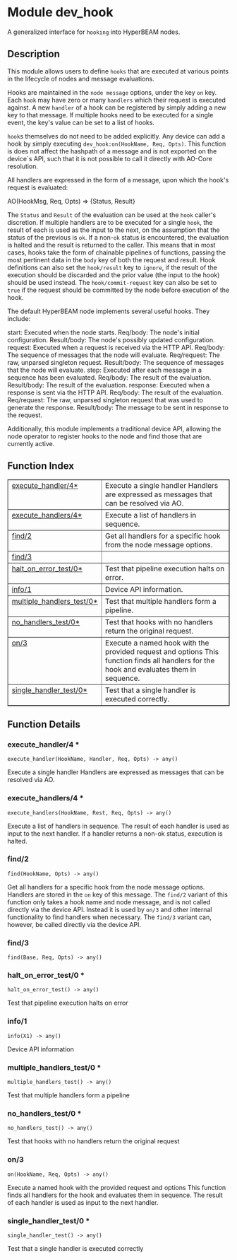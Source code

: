 

# Module dev_hook #

A generalized interface for `hooking` into HyperBEAM nodes.

<a name="description"></a>

## Description ##

This module allows users to define `hooks` that are executed at various
points in the lifecycle of nodes and message evaluations.

Hooks are maintained in the `node message` options, under the key `on`
key. Each `hook` may have zero or many `handlers` which their request is
executed against. A new `handler` of a hook can be registered by simply
adding a new key to that message. If multiple hooks need to be executed for
a single event, the key's value can be set to a list of hooks.

`hook`s themselves do not need to be added explicitly. Any device can add
a hook by simply executing `dev_hook:on(HookName, Req, Opts)`. This
function is does not affect the hashpath of a message and is not exported on
the device`s API, such that it is not possible to call it directly with
AO-Core resolution.

All handlers are expressed in the form of a message, upon which the hook's
request is evaluated:

AO(HookMsg, Req, Opts) => {Status, Result}

The `Status` and `Result` of the evaluation can be used at the `hook` caller's
discretion. If multiple handlers are to be executed for a single `hook`, the
result of each is used as the input to the next, on the assumption that the
status of the previous is `ok`. If a non-`ok` status is encountered, the
evaluation is halted and the result is returned to the caller. This means
that in most cases, hooks take the form of chainable pipelines of functions,
passing the most pertinent data in the `body` key of both the request and
result. Hook definitions can also set the `hook/result` key to `ignore`, if
the result of the execution should be discarded and the prior value (the
input to the hook) should be used instead. The `hook/commit-request` key can
also be set to `true` if the request should be committed by the node before
execution of the hook.

The default HyperBEAM node implements several useful hooks. They include:

start: Executed when the node starts.
Req/body: The node's initial configuration.
Result/body: The node's possibly updated configuration.
request: Executed when a request is received via the HTTP API.
Req/body: The sequence of messages that the node will evaluate.
Req/request: The raw, unparsed singleton request.
Result/body: The sequence of messages that the node will evaluate.
step: Executed after each message in a sequence has been evaluated.
Req/body: The result of the evaluation.
Result/body: The result of the evaluation.
response: Executed when a response is sent via the HTTP API.
Req/body: The result of the evaluation.
Req/request: The raw, unparsed singleton request that was used to
generate the response.
Result/body: The message to be sent in response to the request.

Additionally, this module implements a traditional device API, allowing the
node operator to register hooks to the node and find those that are
currently active.<a name="index"></a>

## Function Index ##


<table width="100%" border="1" cellspacing="0" cellpadding="2" summary="function index"><tr><td valign="top"><a href="#execute_handler-4">execute_handler/4*</a></td><td>Execute a single handler
Handlers are expressed as messages that can be resolved via AO.</td></tr><tr><td valign="top"><a href="#execute_handlers-4">execute_handlers/4*</a></td><td>Execute a list of handlers in sequence.</td></tr><tr><td valign="top"><a href="#find-2">find/2</a></td><td>Get all handlers for a specific hook from the node message options.</td></tr><tr><td valign="top"><a href="#find-3">find/3</a></td><td></td></tr><tr><td valign="top"><a href="#halt_on_error_test-0">halt_on_error_test/0*</a></td><td>Test that pipeline execution halts on error.</td></tr><tr><td valign="top"><a href="#info-1">info/1</a></td><td>Device API information.</td></tr><tr><td valign="top"><a href="#multiple_handlers_test-0">multiple_handlers_test/0*</a></td><td>Test that multiple handlers form a pipeline.</td></tr><tr><td valign="top"><a href="#no_handlers_test-0">no_handlers_test/0*</a></td><td>Test that hooks with no handlers return the original request.</td></tr><tr><td valign="top"><a href="#on-3">on/3</a></td><td>Execute a named hook with the provided request and options
This function finds all handlers for the hook and evaluates them in sequence.</td></tr><tr><td valign="top"><a href="#single_handler_test-0">single_handler_test/0*</a></td><td>Test that a single handler is executed correctly.</td></tr></table>


<a name="functions"></a>

## Function Details ##

<a name="execute_handler-4"></a>

### execute_handler/4 * ###

`execute_handler(HookName, Handler, Req, Opts) -> any()`

Execute a single handler
Handlers are expressed as messages that can be resolved via AO.

<a name="execute_handlers-4"></a>

### execute_handlers/4 * ###

`execute_handlers(HookName, Rest, Req, Opts) -> any()`

Execute a list of handlers in sequence.
The result of each handler is used as input to the next handler.
If a handler returns a non-ok status, execution is halted.

<a name="find-2"></a>

### find/2 ###

`find(HookName, Opts) -> any()`

Get all handlers for a specific hook from the node message options.
Handlers are stored in the `on` key of this message. The `find/2` variant of
this function only takes a hook name and node message, and is not called
directly via the device API. Instead it is used by `on/3` and other internal
functionality to find handlers when necessary. The `find/3` variant can,
however, be called directly via the device API.

<a name="find-3"></a>

### find/3 ###

`find(Base, Req, Opts) -> any()`

<a name="halt_on_error_test-0"></a>

### halt_on_error_test/0 * ###

`halt_on_error_test() -> any()`

Test that pipeline execution halts on error

<a name="info-1"></a>

### info/1 ###

`info(X1) -> any()`

Device API information

<a name="multiple_handlers_test-0"></a>

### multiple_handlers_test/0 * ###

`multiple_handlers_test() -> any()`

Test that multiple handlers form a pipeline

<a name="no_handlers_test-0"></a>

### no_handlers_test/0 * ###

`no_handlers_test() -> any()`

Test that hooks with no handlers return the original request

<a name="on-3"></a>

### on/3 ###

`on(HookName, Req, Opts) -> any()`

Execute a named hook with the provided request and options
This function finds all handlers for the hook and evaluates them in sequence.
The result of each handler is used as input to the next handler.

<a name="single_handler_test-0"></a>

### single_handler_test/0 * ###

`single_handler_test() -> any()`

Test that a single handler is executed correctly

